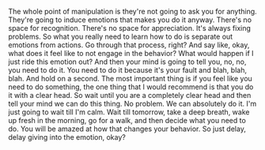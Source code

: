 The whole point of manipulation is they're not going to ask you for anything. They're going to induce emotions that makes you do it anyway. There's no space for recognition. There's no space for appreciation. It's always fixing problems. So what you really need to learn how to do is separate out emotions from actions. Go through that process, right? And say like, okay, what does it feel like to not engage in the behavior? What would happen if I just ride this emotion out? And then your mind is going to tell you, no, no, you need to do it. You need to do it because it's your fault and blah, blah, blah. And hold on a second. The most important thing is if you feel like you need to do something, the one thing that I would recommend is that you do it with a clear head. So wait until you are a completely clear head and then tell your mind we can do this thing. No problem. We can absolutely do it. I'm just going to wait till I'm calm. Wait till tomorrow, take a deep breath, wake up fresh in the morning, go for a walk, and then decide what you need to do. You will be amazed at how that changes your behavior. So just delay, delay giving into the emotion, okay?